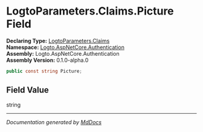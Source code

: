 ﻿<!--  
  <auto-generated>   
    The contents of this file were generated by a tool.  
    Changes to this file may be list if the file is regenerated  
  </auto-generated>   
-->

# LogtoParameters.Claims.Picture Field

**Declaring Type:** [LogtoParameters.Claims](../index.md)  
**Namespace:** [Logto.AspNetCore.Authentication](../../../index.md)  
**Assembly:** Logto.AspNetCore.Authentication  
**Assembly Version:** 0.1.0\-alpha.0

```csharp
public const string Picture;
```

## Field Value

string

___

*Documentation generated by [MdDocs](https://github.com/ap0llo/mddocs)*
